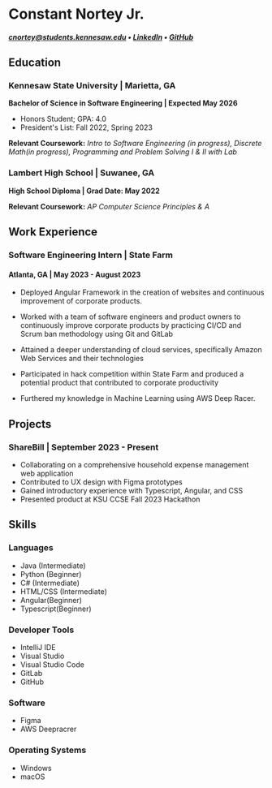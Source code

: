 # Constant Nortey Jr.
##### [cnortey@students.kennesaw.edu](mailto:cnortey@students.kennesaw.edu) • [LinkedIn](https://www.linkedin.com/in/constant-nortey/) • [GitHub](https://github.com/YetronLives)

## Education

### Kennesaw State University | Marietta, GA

**Bachelor of Science in Software Engineering  |  Expected May 2026**

- Honors Student; GPA: 4.0
- President's List: Fall 2022, Spring 2023

**Relevant Coursework:**  _Intro to Software Engineering (in progress), Discrete Math(in progress), Programming and Problem Solving I & II with Lab_

### Lambert High School | Suwanee, GA<span style="float: right;">
**High School Diploma | Grad Date: May 2022**

**Relevant Coursework:** _AP Computer Science Principles & A_

##  Work Experience

### **Software Engineering Intern | State Farm**

#### Atlanta, GA | May 2023 - August 2023

- Deployed Angular Framework in the creation of websites and 
continuous improvement of corporate products.

-  Worked with a team of software engineers and product owners to 
continuously improve corporate products by practicing CI/CD and 
Scrum ban methodology using Git and GitLab

- Attained a deeper understanding of cloud services, specifically 
Amazon Web Services and their technologies

- Participated in hack competition within State Farm and produced a 
potential product that contributed to corporate productivity

- Furthered my knowledge in Machine Learning using AWS Deep Racer. 


## Projects

### ShareBill | September 2023 - Present
-  Collaborating on a comprehensive household expense management web application
- Contributed to UX design with Figma prototypes
- Gained introductory experience with Typescript, Angular, and CSS
- Presented product at KSU CCSE Fall 2023 Hackathon


## Skills

### Languages
- Java (Intermediate)
- Python (Beginner)
- C# (Intermediate)
- HTML/CSS (Intermediate)
- Angular(Beginner)
- Typescript(Beginner)
### Developer Tools
- IntelliJ IDE
- Visual Studio
- Visual Studio Code
- GitLab
- GitHub
### Software
- Figma
- AWS Deepracrer
### Operating Systems
- Windows
- macOS                     
